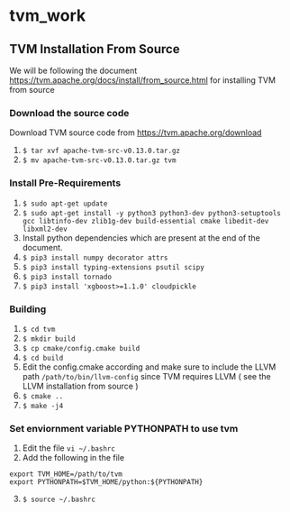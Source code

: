 # tvm_work

## TVM Installation From Source
We will be following the document https://tvm.apache.org/docs/install/from_source.html for installing TVM from source
### Download the source code
Download TVM source code from https://tvm.apache.org/download
1. ```$ tar xvf apache-tvm-src-v0.13.0.tar.gz ```
2. ```$ mv apache-tvm-src-v0.13.0.tar.gz tvm ```

### Install Pre-Requirements
1. ```$ sudo apt-get update ```
2. ```$ sudo apt-get install -y python3 python3-dev python3-setuptools gcc libtinfo-dev zlib1g-dev build-essential cmake libedit-dev libxml2-dev ```
3. Install python dependencies which are present at the end of the document.
3. ```$ pip3 install numpy decorator attrs ```
4. ```$ pip3 install typing-extensions psutil scipy ```
5. ```$ pip3 install tornado ```
6. ```$ pip3 install 'xgboost>=1.1.0' cloudpickle ```

### Building
1. ```$ cd tvm ```
2. ```$ mkdir build ```
3. ```$ cp cmake/config.cmake build```
4. ```$ cd build ```
5. Edit the config.cmake according and make sure to include the LLVM path ```/path/to/bin/llvm-config``` since TVM requires LLVM ( see the LLVM installation from source )
6. ```$ cmake .. ```
7. ```$ make -j4```

### Set enviornment variable PYTHONPATH to use tvm
1. Edit the file ```vi ~/.bashrc```
2. Add the following in the file
```
export TVM_HOME=/path/to/tvm
export PYTHONPATH=$TVM_HOME/python:${PYTHONPATH}
```
3. ```$ source ~/.bashrc```
